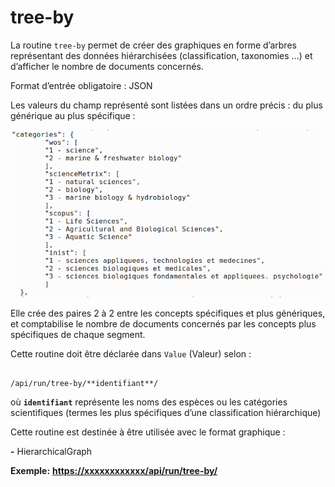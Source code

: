# tree-by

La routine `tree-by` permet de créer des graphiques en forme d’arbres représentant des données hiérarchisées \(classification, taxonomies ...\) et d’afficher le nombre de documents concernés. 

Format d’entrée obligatoire : JSON

Les valeurs du champ représenté sont listées dans un ordre précis : du plus générique au plus spécifique : 

![Exemple en format Json](../../.gitbook/assets/image%20%285%29.png)

Elle crée des paires 2 à 2 entre les concepts spécifiques et plus génériques, et comptabilise le nombre de documents concernés par les concepts plus spécifiques de chaque segment. 

Cette routine doit être déclarée dans `Value` \(Valeur\) selon : 

                                                                       /api/run/tree-by/**identifiant**/ 

où **`identifiant`** représente les noms des espèces ou les catégories scientifiques \(termes les plus spécifiques d’une classification hiérarchique\) 

Cette routine est destinée à être utilisée avec le format graphique :

**-** HierarchicalGraph

**Exemple:** [**https://xxxxxxxxxxxx/api/run/tree-by/**](https://xxxxxxxxxxxx/api/run/classif-by/)   
 

